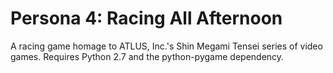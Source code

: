 # Persona 4: Racing All Afternoon
A racing game homage to ATLUS, Inc.'s Shin Megami Tensei series of video games. Requires Python 2.7 and the python-pygame dependency.
